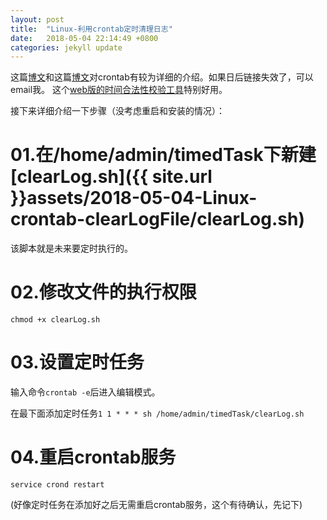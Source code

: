 ```yaml
---
layout: post
title:  "Linux-利用crontab定时清理日志"
date:   2018-05-04 22:14:49 +0800
categories: jekyll update
---
```

这篇[博文](https://www.cnblogs.com/zoulongbin/p/6187238.html)和这篇[博文](https://github.com/ice7mayu/tutorial/blob/master/doc/crontab.md)对crontab有较为详细的介绍。如果日后链接失效了，可以email我。
这个[web版的时间合法性校验工具](https://crontab.guru/)特别好用。

接下来详细介绍一下步骤（没考虑重启和安装的情况）：

# 01.在/home/admin/timedTask下新建[clearLog.sh]({{ site.url }}assets/2018-05-04-Linux-crontab-clearLogFile/clearLog.sh)
该脚本就是未来要定时执行的。

# 02.修改文件的执行权限
`chmod +x clearLog.sh`

# 03.设置定时任务
输入命令`crontab -e`后进入编辑模式。

在最下面添加定时任务`1 1 * * * sh /home/admin/timedTask/clearLog.sh`

# 04.重启crontab服务
`service crond restart`

(好像定时任务在添加好之后无需重启crontab服务，这个有待确认，先记下)